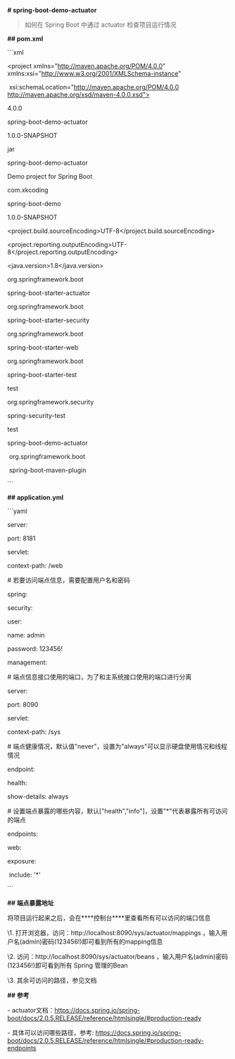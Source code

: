 **# spring-boot-demo-actuator**

>  如何在 Spring Boot 中通过 actuator 检查项目运行情况



**## pom.xml**



\```xml

<?xml version="1.0" encoding="UTF-8"?>

<project xmlns="http://maven.apache.org/POM/4.0.0" xmlns:xsi="http://www.w3.org/2001/XMLSchema-instance"

​     xsi:schemaLocation="http://maven.apache.org/POM/4.0.0 http://maven.apache.org/xsd/maven-4.0.0.xsd">

 <modelVersion>4.0.0</modelVersion>



 <artifactId>spring-boot-demo-actuator</artifactId>

 <version>1.0.0-SNAPSHOT</version>

 <packaging>jar</packaging>



 <name>spring-boot-demo-actuator</name>

 <description>Demo project for Spring Boot</description>



 <parent>

  <groupId>com.xkcoding</groupId>

  <artifactId>spring-boot-demo</artifactId>

  <version>1.0.0-SNAPSHOT</version>

 </parent>



 <properties>

  <project.build.sourceEncoding>UTF-8</project.build.sourceEncoding>

  <project.reporting.outputEncoding>UTF-8</project.reporting.outputEncoding>

  <java.version>1.8</java.version>

 </properties>



 <dependencies>

  <dependency>

   <groupId>org.springframework.boot</groupId>

   <artifactId>spring-boot-starter-actuator</artifactId>

  </dependency>



  <dependency>

   <groupId>org.springframework.boot</groupId>

   <artifactId>spring-boot-starter-security</artifactId>

  </dependency>



  <dependency>

   <groupId>org.springframework.boot</groupId>

   <artifactId>spring-boot-starter-web</artifactId>

  </dependency>



  <dependency>

   <groupId>org.springframework.boot</groupId>

   <artifactId>spring-boot-starter-test</artifactId>

   <scope>test</scope>

  </dependency>



  <dependency>

   <groupId>org.springframework.security</groupId>

   <artifactId>spring-security-test</artifactId>

   <scope>test</scope>

  </dependency>

 </dependencies>



 <build>

  <finalName>spring-boot-demo-actuator</finalName>

  <plugins>

   <plugin>

​    <groupId>org.springframework.boot</groupId>

​    <artifactId>spring-boot-maven-plugin</artifactId>

   </plugin>

  </plugins>

 </build>



</project>

\```



**## application.yml**



\```yaml

server:

 port: 8181

 servlet:

  context-path: /web

\# 若要访问端点信息，需要配置用户名和密码

spring:

 security:

  user:

   name: admin

   password: 123456!

management:

 \# 端点信息接口使用的端口，为了和主系统接口使用的端口进行分离

 server:

  port: 8090

  servlet:

   context-path: /sys

 \# 端点健康情况，默认值"never"，设置为"always"可以显示硬盘使用情况和线程情况

 endpoint:

  health:

   show-details: always

 \# 设置端点暴露的哪些内容，默认["health","info"]，设置"*"代表暴露所有可访问的端点

 endpoints:

  web:

   exposure:

​    include: '*'

\```



**## 端点暴露地址**



将项目运行起来之后，会在***\*控制台\****里查看所有可以访问的端口信息

\1. 打开浏览器，访问：http://localhost:8090/sys/actuator/mappings ，输入用户名(admin)密码(123456!)即可看到所有的mapping信息

\2. 访问：http://localhost:8090/sys/actuator/beans ，输入用户名(admin)密码(123456!)即可看到所有 Spring 管理的Bean

\3. 其余可访问的路径，参见文档



**## 参考**

\- actuator文档：https://docs.spring.io/spring-boot/docs/2.0.5.RELEASE/reference/htmlsingle/#production-ready

\- 具体可以访问哪些路径，参考: https://docs.spring.io/spring-boot/docs/2.0.5.RELEASE/reference/htmlsingle/#production-ready-endpoints